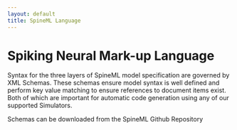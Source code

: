 ```yaml
---
layout: default
title: SpineML Language
---
```


# Spiking Neural Mark-up Language

Syntax for the three layers of SpineML model specification are governed by XML Schemas. These schemas ensure model syntax is well defined and perform key value matching to ensure references to document items exist. Both of which are important for automatic code generation using any of our supported Simulators.

Schemas can be downloaded from the SpineML Github Repository
